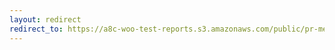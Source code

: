 ```yaml
---
layout: redirect
redirect_to: https://a8c-woo-test-reports.s3.amazonaws.com/public/pr-merge/41198/e2e/index.html
---
```

